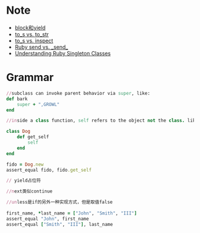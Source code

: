 # Note
 + [block和yield](http://haoluobo.com/2011/07/ruby-block-yield/)
 + [to_s vs. to_str](http://rubylution.herokuapp.com/topics/17)
 + [to_s vs. inspect](http://rubylution.herokuapp.com/topics/19)
 + [Ruby send vs. \_send\_](http://stackoverflow.com/questions/4658269/ruby-send-vs-send)
 + [Understanding Ruby Singleton Classes](http://www.devalot.com/articles/2008/09/ruby-singleton)
 
# Grammar

```Ruby
//subclass can invoke parent behavior via super, like:
def bark
	super + ",GROWL"
end

//inside a class function, self refers to the object not the class. like :

class Dog
	def get_self
		self
	end
end

fido = Dog.new
assert_equal fido, fido.get_self

// yield占位符

//next类似continue

//unless是if的另外一种实现方式，但是取值false
 
first_name, *last_name = ["John", "Smith", "III"]
assert_equal "John", first_name
assert_equal ["Smith", "III"], last_name

```
 
